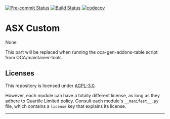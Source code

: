 
<!-- /!\ Non OCA Context : Set here the badge of your runbot / runboat instance. -->
[![Pre-commit Status](https://github.com/qrtl/asx-custom/actions/workflows/pre-commit.yml/badge.svg?branch=12.0)](https://github.com/qrtl/asx-custom/actions/workflows/pre-commit.yml?query=branch%3A12.0)
[![Build Status](https://github.com/qrtl/asx-custom/actions/workflows/test.yml/badge.svg?branch=12.0)](https://github.com/qrtl/asx-custom/actions/workflows/test.yml?query=branch%3A12.0)
[![codecov](https://codecov.io/gh/qrtl/asx-custom/branch/12.0/graph/badge.svg)](https://codecov.io/gh/qrtl/asx-custom)
<!-- /!\ Non OCA Context : Set here the badge of your translation instance. -->

<!-- /!\ do not modify above this line -->

# ASX Custom

None

<!-- /!\ do not modify below this line -->

<!-- prettier-ignore-start -->

[//]: # (addons)

This part will be replaced when running the oca-gen-addons-table script from OCA/maintainer-tools.

[//]: # (end addons)

<!-- prettier-ignore-end -->

## Licenses

This repository is licensed under [AGPL-3.0](LICENSE).

However, each module can have a totally different license, as long as they adhere to Quartile Limited
policy. Consult each module's `__manifest__.py` file, which contains a `license` key
that explains its license.

----
<!-- /!\ Non OCA Context : Set here the full description of your organization. -->
